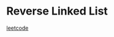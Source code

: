 Reverse Linked List
===================
[leetcode](https://leetcode.com/problems/reverse-linked-list)
